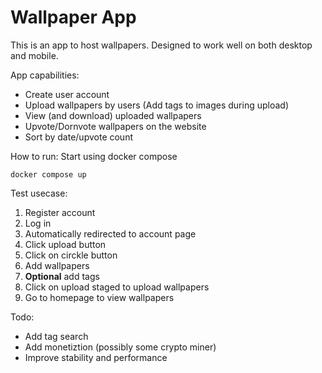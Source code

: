 # Wallpaper App

This is an app to host wallpapers. Designed to work well on both desktop and mobile.

App capabilities:

- Create user account
- Upload wallpapers by users (Add tags to images during upload)
- View (and download) uploaded wallpapers
- Upvote/Dornvote wallpapers on the website
- Sort by date/upvote count

How to run:
Start using docker compose
```
docker compose up
```

Test usecase:
1. Register account
2. Log in
3. Automatically redirected to account page
4. Click upload button
5. Click on circkle button
6. Add wallpapers
7. __Optional__ add tags
8. Click on upload staged to upload wallpapers
9. Go to homepage to view wallpapers

Todo:

- Add tag search
- Add monetiztion (possibly some crypto miner)
- Improve stability and performance
